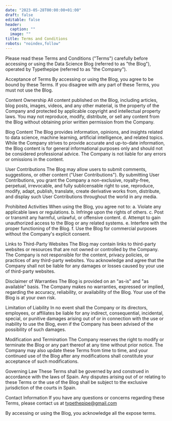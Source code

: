 ```yaml
---
date: "2023-05-28T00:00:00+01:00"
draft: false
editable: false
header:
  caption: ""
  image: ""
title: Terms and Conditions
robots: "noindex,follow"
---
```


Please read these Terms and Conditions ("Terms") carefully before accessing or using the Data Science Blog (referred to as "the Blog"), operated by Typethepipe (referred to as "the Company").

Acceptance of Terms
By accessing or using the Blog, you agree to be bound by these Terms. If you disagree with any part of these Terms, you must not use the Blog.

Content Ownership
All content published on the Blog, including articles, blog posts, images, videos, and any other material, is the property of the Company and protected by applicable copyright and intellectual property laws. You may not reproduce, modify, distribute, or sell any content from the Blog without obtaining prior written permission from the Company.

Blog Content
The Blog provides information, opinions, and insights related to data science, machine learning, artificial intelligence, and related topics. While the Company strives to provide accurate and up-to-date information, the Blog content is for general informational purposes only and should not be considered professional advice. The Company is not liable for any errors or omissions in the content.

User Contributions
The Blog may allow users to submit comments, suggestions, or other content ("User Contributions"). By submitting User Contributions, you grant the Company a non-exclusive, royalty-free, perpetual, irrevocable, and fully sublicensable right to use, reproduce, modify, adapt, publish, translate, create derivative works from, distribute, and display such User Contributions throughout the world in any media.

Prohibited Activities
When using the Blog, you agree not to:
a. Violate any applicable laws or regulations.
b. Infringe upon the rights of others.
c. Post or transmit any harmful, unlawful, or offensive content.
d. Attempt to gain unauthorized access to the Blog or any related systems.
e. Interfere with the proper functioning of the Blog.
f. Use the Blog for commercial purposes without the Company's explicit consent.

Links to Third-Party Websites
The Blog may contain links to third-party websites or resources that are not owned or controlled by the Company. The Company is not responsible for the content, privacy policies, or practices of any third-party websites. You acknowledge and agree that the Company shall not be liable for any damages or losses caused by your use of third-party websites.

Disclaimer of Warranties
The Blog is provided on an "as-is" and "as available" basis. The Company makes no warranties, expressed or implied, regarding the accuracy, reliability, or availability of the Blog. Your use of the Blog is at your own risk.

Limitation of Liability
In no event shall the Company or its directors, employees, or affiliates be liable for any indirect, consequential, incidental, special, or punitive damages arising out of or in connection with the use or inability to use the Blog, even if the Company has been advised of the possibility of such damages.

Modification and Termination
The Company reserves the right to modify or terminate the Blog or any part thereof at any time without prior notice. The Company may also update these Terms from time to time, and your continued use of the Blog after any modifications shall constitute your acceptance of such modifications.

Governing Law
These Terms shall be governed by and construed in accordance with the laws of Spain. Any disputes arising out of or relating to these Terms or the use of the Blog shall be subject to the exclusive jurisdiction of the courts in Spain.

Contact Information
If you have any questions or concerns regarding these Terms, please contact us at typethepipe@gmail.com

By accessing or using the Blog, you acknowledge all the expose terms.